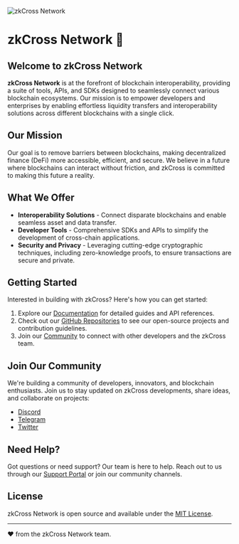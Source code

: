 ![zkCross Network](https://partisia.zkcross.network/partisia_icons/White-Horizontal.png)

# zkCross Network :link:

## Welcome to zkCross Network

**zkCross Network** is at the forefront of blockchain interoperability, providing a suite of tools, APIs, and SDKs designed to seamlessly connect various blockchain ecosystems. Our mission is to empower developers and enterprises by enabling effortless liquidity transfers and interoperability solutions across different blockchains with a single click. 

## Our Mission

Our goal is to remove barriers between blockchains, making decentralized finance (DeFi) more accessible, efficient, and secure. We believe in a future where blockchains can interact without friction, and zkCross is committed to making this future a reality.

## What We Offer

- **Interoperability Solutions** - Connect disparate blockchains and enable seamless asset and data transfer.
- **Developer Tools** - Comprehensive SDKs and APIs to simplify the development of cross-chain applications.
- **Security and Privacy** - Leveraging cutting-edge cryptographic techniques, including zero-knowledge proofs, to ensure transactions are secure and private.

## Getting Started

Interested in building with zkCross? Here's how you can get started:

1. Explore our [Documentation](#) for detailed guides and API references.
2. Check out our [GitHub Repositories](#) to see our open-source projects and contribution guidelines.
3. Join our [Community](#) to connect with other developers and the zkCross team.

## Join Our Community

We're building a community of developers, innovators, and blockchain enthusiasts. Join us to stay updated on zkCross developments, share ideas, and collaborate on projects:

- [Discord](#)
- [Telegram](#)
- [Twitter](#)

## Need Help?

Got questions or need support? Our team is here to help. Reach out to us through our [Support Portal](#) or join our community channels.

## License

zkCross Network is open source and available under the [MIT License](LICENSE).

---

:heart: from the zkCross Network team.
